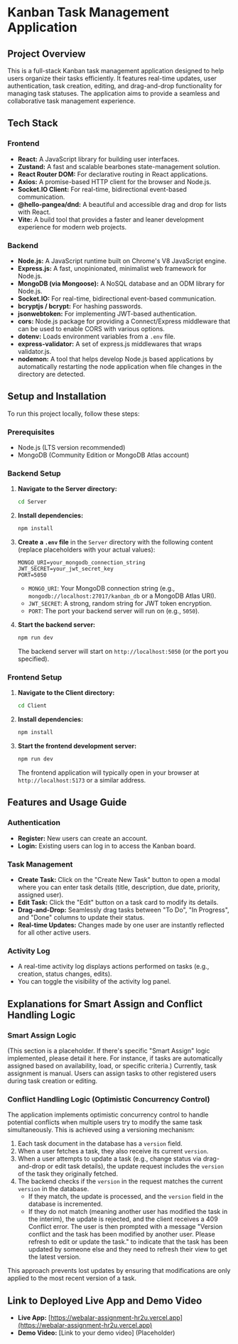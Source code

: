 # Kanban Task Management Application

## Project Overview
This is a full-stack Kanban task management application designed to help users organize their tasks efficiently. It features real-time updates, user authentication, task creation, editing, and drag-and-drop functionality for managing task statuses. The application aims to provide a seamless and collaborative task management experience.

## Tech Stack
### Frontend
*   **React:** A JavaScript library for building user interfaces.
*   **Zustand:** A fast and scalable bearbones state-management solution.
*   **React Router DOM:** For declarative routing in React applications.
*   **Axios:** A promise-based HTTP client for the browser and Node.js.
*   **Socket.IO Client:** For real-time, bidirectional event-based communication.
*   **@hello-pangea/dnd:** A beautiful and accessible drag and drop for lists with React.
*   **Vite:** A build tool that provides a faster and leaner development experience for modern web projects.

### Backend
*   **Node.js:** A JavaScript runtime built on Chrome's V8 JavaScript engine.
*   **Express.js:** A fast, unopinionated, minimalist web framework for Node.js.
*   **MongoDB (via Mongoose):** A NoSQL database and an ODM library for Node.js.
*   **Socket.IO:** For real-time, bidirectional event-based communication.
*   **bcryptjs / bcrypt:** For hashing passwords.
*   **jsonwebtoken:** For implementing JWT-based authentication.
*   **cors:** Node.js package for providing a Connect/Express middleware that can be used to enable CORS with various options.
*   **dotenv:** Loads environment variables from a `.env` file.
*   **express-validator:** A set of express.js middlewares that wraps validator.js.
*   **nodemon:** A tool that helps develop Node.js based applications by automatically restarting the node application when file changes in the directory are detected.

## Setup and Installation

To run this project locally, follow these steps:

### Prerequisites
*   Node.js (LTS version recommended)
*   MongoDB (Community Edition or MongoDB Atlas account)

### Backend Setup

1.  **Navigate to the Server directory:**
    ```bash
    cd Server
    ```
2.  **Install dependencies:**
    ```bash
    npm install
    ```
3.  **Create a `.env` file** in the `Server` directory with the following content (replace placeholders with your actual values):
    ```
    MONGO_URI=your_mongodb_connection_string
    JWT_SECRET=your_jwt_secret_key
    PORT=5050
    ```
    *   `MONGO_URI`: Your MongoDB connection string (e.g., `mongodb://localhost:27017/kanban_db` or a MongoDB Atlas URI).
    *   `JWT_SECRET`: A strong, random string for JWT token encryption.
    *   `PORT`: The port your backend server will run on (e.g., `5050`).

4.  **Start the backend server:**
    ```bash
    npm run dev
    ```
    The backend server will start on `http://localhost:5050` (or the port you specified).

### Frontend Setup

1.  **Navigate to the Client directory:**
    ```bash
    cd Client
    ```
2.  **Install dependencies:**
    ```bash
    npm install
    ```
3.  **Start the frontend development server:**
    ```bash
    npm run dev
    ```
    The frontend application will typically open in your browser at `http://localhost:5173` or a similar address.

## Features and Usage Guide

### Authentication
*   **Register:** New users can create an account.
*   **Login:** Existing users can log in to access the Kanban board.

### Task Management
*   **Create Task:** Click on the "Create New Task" button to open a modal where you can enter task details (title, description, due date, priority, assigned user).
*   **Edit Task:** Click the "Edit" button on a task card to modify its details.
*   **Drag-and-Drop:** Seamlessly drag tasks between "To Do", "In Progress", and "Done" columns to update their status.
*   **Real-time Updates:** Changes made by one user are instantly reflected for all other active users.

### Activity Log
*   A real-time activity log displays actions performed on tasks (e.g., creation, status changes, edits).
*   You can toggle the visibility of the activity log panel.

## Explanations for Smart Assign and Conflict Handling Logic

### Smart Assign Logic
(This section is a placeholder. If there's specific "Smart Assign" logic implemented, please detail it here. For instance, if tasks are automatically assigned based on availability, load, or specific criteria.)
Currently, task assignment is manual. Users can assign tasks to other registered users during task creation or editing.

### Conflict Handling Logic (Optimistic Concurrency Control)
The application implements optimistic concurrency control to handle potential conflicts when multiple users try to modify the same task simultaneously. This is achieved using a versioning mechanism:
1.  Each task document in the database has a `version` field.
2.  When a user fetches a task, they also receive its current `version`.
3.  When a user attempts to update a task (e.g., change status via drag-and-drop or edit task details), the update request includes the `version` of the task they originally fetched.
4.  The backend checks if the `version` in the request matches the current `version` in the database.
    *   If they match, the update is processed, and the `version` field in the database is incremented.
    *   If they do not match (meaning another user has modified the task in the interim), the update is rejected, and the client receives a 409 Conflict error. The user is then prompted with a message "Version conflict and the task has been modified by another user. Please refresh to edit or update the task." to indicate that the task has been updated by someone else and they need to refresh their view to get the latest version.

This approach prevents lost updates by ensuring that modifications are only applied to the most recent version of a task.

## Link to Deployed Live App and Demo Video
*   **Live App:** [https://webalar-assignment-hr2u.vercel.app](https://webalar-assignment-hr2u.vercel.app)
*   **Demo Video:** [Link to your demo video] (Placeholder) 
